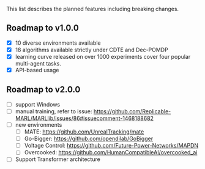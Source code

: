 This list describes the planned features including breaking changes.

## Roadmap to v1.0.0
- [x] 10 diverse environments available
- [x] 18 algorithms available strictly under CDTE and Dec-POMDP
- [x] learning curve released on over 1000 experiments cover four popular multi-agent tasks.
- [x] API-based usage

## Roadmap to v2.0.0
- [ ] support Windows
- [ ] manual training, refer to issue: https://github.com/Replicable-MARL/MARLlib/issues/86#issuecomment-1468188682
- [ ] new environments
  - [ ] MATE: https://github.com/UnrealTracking/mate
  - [ ] Go-Bigger: https://github.com/opendilab/GoBigger
  - [ ] Voltage Control: https://github.com/Future-Power-Networks/MAPDN
  - [ ] Overcooked: https://github.com/HumanCompatibleAI/overcooked_ai
- [ ] Support Transformer architecture
